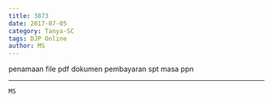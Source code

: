 ```yaml
---
title: 3873
date: 2017-07-05
category: Tanya-SC
tags: DJP Online
author: MS
---
```


penamaan file pdf dokumen pembayaran spt masa ppn

---



`MS`
